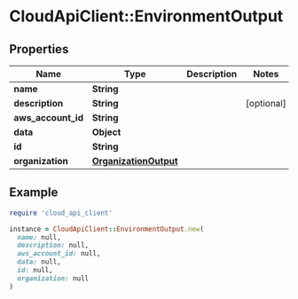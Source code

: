# CloudApiClient::EnvironmentOutput

## Properties

| Name | Type | Description | Notes |
| ---- | ---- | ----------- | ----- |
| **name** | **String** |  |  |
| **description** | **String** |  | [optional] |
| **aws_account_id** | **String** |  |  |
| **data** | **Object** |  |  |
| **id** | **String** |  |  |
| **organization** | [**OrganizationOutput**](OrganizationOutput.md) |  |  |

## Example

```ruby
require 'cloud_api_client'

instance = CloudApiClient::EnvironmentOutput.new(
  name: null,
  description: null,
  aws_account_id: null,
  data: null,
  id: null,
  organization: null
)
```

